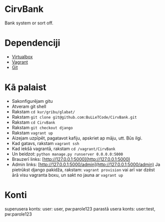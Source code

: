 # CirvBank
Bank system or sort off.

# Dependenciji
- [Virtualbox](https://www.virtualbox.org/wiki/Downloads)
- [Vagrant](https://www.vagrantup.com/downloads.html)
- [Git](https://git-scm.com/downloads)


# Kā palaist
- Sakonfigurējam gitu
- Atveram git shell
- Rakstam `cd kur/gribu/glabat/`
- Rakstam `git clone git@github.com:BuLLeTCode/CirvBank.git`
- Rakstam `cd CirvBank`
- Rakstam `git checkout django`
- Rakstam `vagrant up`
- Aizejam uzpīpēt, pagatavot kafiju, apskriet ap māju, utt. Būs ilgi.
- Kad gatavs, rakstam `vagrant ssh`
- Kad iekšā vagrantā, rakstam `cd /vagrant/CirvBank`
- Un beidzot: `python manage.py runserver 0.0.0.0:5000`
- Brauzerī links: [http://127.0.0.1:5000](http://127.0.0.1:5000)
- Admin links: [http://127.0.0.1:5000/admin](http://127.0.0.1:5000/admin)
Ja pietrūkst django pakidža, rakstam:
`vagrant provision`
vai arī var dzēst ārā visu vagranta boxu, un sakt no jauna ar `vagrant up`

# Konti
superusera konts: user: user, pw:parole123
parastā usera konts: user:test, pw:parole123
